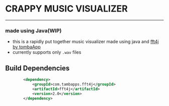 # CRAPPY MUSIC VISUALIZER
<hr>

### made using Java(WIP)

- this is a rapidly put together music visualizer made using java and
[fft4j by tombaApp](https://github.com/tambapps/fourier-transform-library)
- currently supports only `.wav` files 
## Build Dependencies
```xml
        <dependency>
            <groupId>com.tambapps.fft4j</groupId>
            <artifactId>fft4j</artifactId>
            <version>2.0</version>
        </dependency>
```